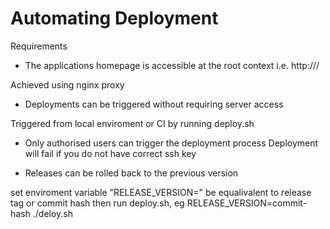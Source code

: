 # Automating Deployment
Requirements
- The applications homepage is accessible at the root context i.e. http://<IP Address>/

Achieved using nginx proxy 
- Deployments can be triggered without requiring server access

Triggered from local enviroment or CI by running deploy.sh
- Only authorised users can trigger the deployment process
 Deployment will fail if you do not have correct ssh key

- Releases can be rolled back to the previous version

set enviroment variable "RELEASE_VERSION=" be equalivalent to release tag or commit hash then run deploy.sh, eg RELEASE_VERSION=commit-hash ./deloy.sh

